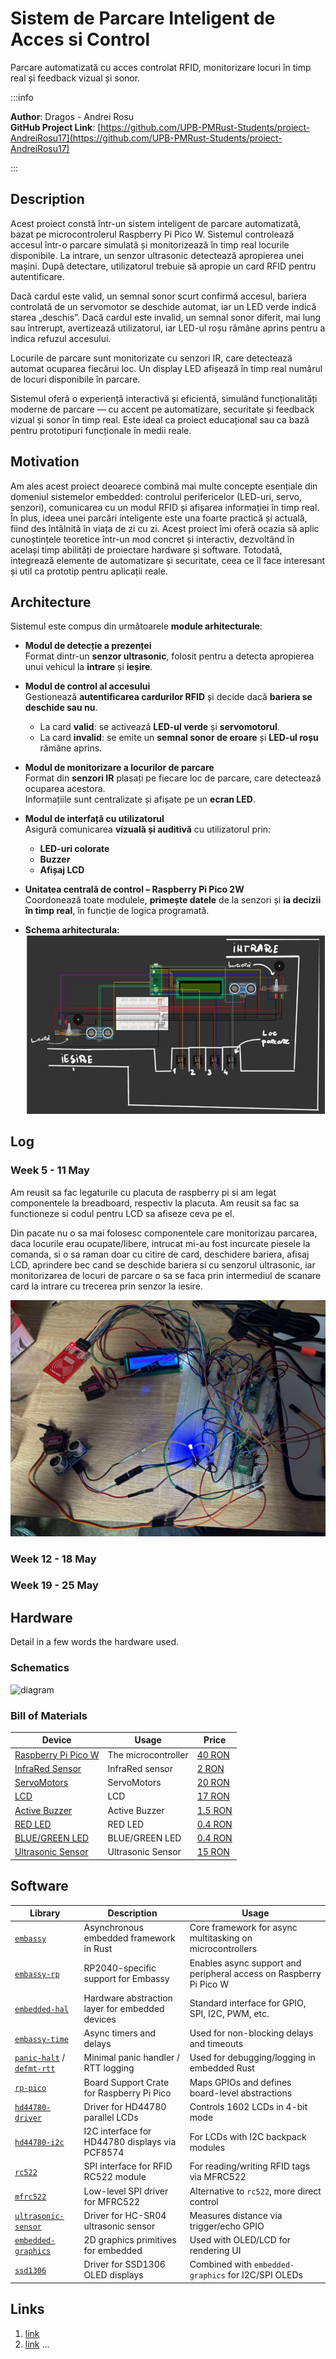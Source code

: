 # Sistem de Parcare Inteligent de Acces si Control
Parcare automatizată cu acces controlat RFID, monitorizare locuri în timp real și feedback vizual și sonor.

:::info 

**Author**: Dragos - Andrei Rosu \
**GitHub Project Link**: [https://github.com/UPB-PMRust-Students/proiect-AndreiRosu17](https://github.com/UPB-PMRust-Students/proiect-AndreiRosu17)

:::

## Description

Acest proiect constă într-un sistem inteligent de parcare automatizată, bazat pe microcontrolerul Raspberry Pi Pico W. Sistemul controlează accesul într-o parcare simulată și monitorizează în timp real locurile disponibile. La intrare, un senzor ultrasonic detectează apropierea unei mașini. După detectare, utilizatorul trebuie să apropie un card RFID pentru autentificare.

Dacă cardul este valid, un semnal sonor scurt confirmă accesul, bariera controlată de un servomotor se deschide automat, iar un LED verde indică starea „deschis”. Dacă cardul este invalid, un semnal sonor diferit, mai lung sau întrerupt, avertizează utilizatorul, iar LED-ul roșu rămâne aprins pentru a indica refuzul accesului.

Locurile de parcare sunt monitorizate cu senzori IR, care detectează automat ocuparea fiecărui loc. Un display LED afișează în timp real numărul de locuri disponibile în parcare.

Sistemul oferă o experiență interactivă și eficientă, simulând funcționalități moderne de parcare — cu accent pe automatizare, securitate și feedback vizual și sonor în timp real. Este ideal ca proiect educațional sau ca bază pentru prototipuri funcționale în medii reale.

## Motivation

Am ales acest proiect deoarece combină mai multe concepte esențiale din domeniul sistemelor embedded: controlul perifericelor (LED-uri, servo, senzori), comunicarea cu un modul RFID și afișarea informației în timp real. În plus, ideea unei parcări inteligente este una foarte practică și actuală, fiind des întâlnită în viața de zi cu zi. Acest proiect îmi oferă ocazia să aplic cunoștințele teoretice într-un mod concret și interactiv, dezvoltând în același timp abilități de proiectare hardware și software. Totodată, integrează elemente de automatizare și securitate, ceea ce îl face interesant și util ca prototip pentru aplicații reale.

## Architecture 

Sistemul este compus din următoarele **module arhitecturale**:

- **Modul de detecție a prezenței**  
  Format dintr-un **senzor ultrasonic**, folosit pentru a detecta apropierea unui vehicul la **intrare** și **ieșire**.

- **Modul de control al accesului**  
  Gestionează **autentificarea cardurilor RFID** și decide dacă **bariera se deschide sau nu**.  
  - La card **valid**: se activează **LED-ul verde** și **servomotorul**.  
  - La card **invalid**: se emite un **semnal sonor de eroare** și **LED-ul roșu** rămâne aprins.

- **Modul de monitorizare a locurilor de parcare**  
  Format din **senzori IR** plasați pe fiecare loc de parcare, care detectează ocuparea acestora.  
  Informațiile sunt centralizate și afișate pe un **ecran LED**.

- **Modul de interfață cu utilizatorul**  
  Asigură comunicarea **vizuală și auditivă** cu utilizatorul prin:
  - **LED-uri colorate**
  - **Buzzer**
  - **Afișaj LCD**

- **Unitatea centrală de control – Raspberry Pi Pico 2W**  
  Coordonează toate modulele, **primește datele** de la senzori și **ia decizii în timp real**, în funcție de logica programată.

- **Schema arhitecturala:**
  ![diagram](model.webp)

## Log

<!-- write your progress here every week -->

### Week 5 - 11 May

Am reusit sa fac legaturile cu placuta de raspberry pi si am legat componentele la breadboard, respectiv la placuta. Am reusit sa fac sa functioneze si codul pentru LCD sa afiseze ceva pe el.

Din pacate nu o sa mai folosesc componentele care monitorizau parcarea, daca locurile erau ocupate/libere, intrucat mi-au fost incurcate piesele la comanda, si o sa raman doar cu citire de card, deschidere bariera, afisaj LCD, aprindere bec cand se deschide bariera si cu senzorul ultrasonic, iar monitorizarea de locuri de parcare o sa se faca prin intermediul de scanare card la intrare cu trecerea prin senzor la iesire.

![diagram](Schema.jpg)

### Week 12 - 18 May

### Week 19 - 25 May

## Hardware

Detail in a few words the hardware used.

### Schematics

![diagram](SchemaKiCad.webp)

### Bill of Materials

<!-- Fill out this table with all the hardware components that you might need.

The format is 
```
| [Device](link://to/device) | This is used ... | [price](link://to/store) |

```

-->

| Device | Usage | Price |
|--------|--------|-------|
| [Raspberry Pi Pico W](https://www.raspberrypi.com/documentation/microcontrollers/raspberry-pi-pico.html) | The microcontroller | [40 RON](https://www.optimusdigital.ro/en/raspberry-pi-boards/13327-raspberry-pi-pico-2-w.html?search_query=raspberry+pi+pico+2w&results=36) |
| [InfraRed Sensor](https://www.handsontec.com/dataspecs/sensor/IR%20Obstacle%20Detector.pdf)|InfraRed sensor|[2 RON](https://www.optimusdigital.ro/en/optical-sensors/4514-infrared-obstacle-sensor.html?gad_source=1&gbraid=0AAAAADv-p3B5TYhyjMqYSQe-vwiSkvVW-&gclid=Cj0KCQjw2tHABhCiARIsANZzDWpv0ATp4vrhxmQuIVtcPEh5240yeynntxsHnxl_uz7O-bKgiAcnlEUaAuzEEALw_wcB)|
| [ServoMotors](http://www.wecl.com.hk/distribution/PDF/Robotics_IoT/58-01-9024.pdf)|ServoMotors|[20 RON](https://www.optimusdigital.ro/ro/motoare-servomotoare/5706-servomotor-sg92r-9g-25-kgcm-48-v.html?search_query=servomotor&results=116)|
| [LCD](https://www.handsontec.com/dataspecs/module/I2C_1602_LCD.pdf)|LCD|[17 RON](https://www.optimusdigital.ro/ro/optoelectronice-lcd-uri/2894-lcd-cu-interfata-i2c-si-backlight-albastru.html?search_query=LCD&results=217)|
| [Active Buzzer](http://www.electronicoscaldas.com/datasheet/LTE12-Series.pdf?srsltid=AfmBOooG0A2FCw89LVTTiD8VIMPc17M7wxEYLcxzhqs1wGnLAJCQx2__)|Active Buzzer|[1.5 RON](https://www.optimusdigital.ro/ro/audio-buzzere/634-buzzer-pasiv-de-5-v.html?search_query=buzzer&results=63)|
| [RED LED](https://www.farnell.com/datasheets/1498852.pdf)|RED LED|[0.4 RON](https://www.optimusdigital.ro/ro/optoelectronice-led-uri/696-led-rou-de-3-mm-cu-lentile-difuze.html?search_query=red+led&results=121)|
| [BLUE/GREEN LED](https://www.farnell.com/datasheets/1498852.pdf)|BLUE/GREEN LED|[0.4 RON](https://www.optimusdigital.ro/ro/optoelectronice-led-uri/697-led-verde-de-3-mm-cu-lentile-difuze.html?search_query=led&results=779)|
| [Ultrasonic Sensor](https://www.handsontec.com/dataspecs/HC-SR04-Ultrasonic.pdf)|Ultrasonic Sensor|[15 RON](https://www.optimusdigital.ro/ro/senzori-senzori-ultrasonici/2328-senzor-ultrasonic-de-distana-hc-sr04-compatibil-33-v-i-5-v.html?search_query=ultrasonic+&results=47)|


## Software

| Library | Description | Usage |
|--------|-------------|-------|
| [`embassy`](https://github.com/embassy-rs/embassy) | Asynchronous embedded framework in Rust | Core framework for async multitasking on microcontrollers |
| [`embassy-rp`](https://github.com/embassy-rs/embassy) | RP2040-specific support for Embassy | Enables async support and peripheral access on Raspberry Pi Pico W |
| [`embedded-hal`](https://github.com/rust-embedded/embedded-hal) | Hardware abstraction layer for embedded devices | Standard interface for GPIO, SPI, I2C, PWM, etc. |
| [`embassy-time`](https://github.com/embassy-rs/embassy/tree/main/embassy-time) | Async timers and delays | Used for non-blocking delays and timeouts |
| [`panic-halt`](https://docs.rs/panic-halt/latest/panic_halt/) / [`defmt-rtt`](https://docs.rs/defmt-rtt/latest/defmt_rtt/) | Minimal panic handler / RTT logging | Used for debugging/logging in embedded Rust |
| [`rp-pico`](https://github.com/rp-rs/rp-hal) | Board Support Crate for Raspberry Pi Pico | Maps GPIOs and defines board-level abstractions |
| [`hd44780-driver`](https://crates.io/crates/hd44780-driver) | Driver for HD44780 parallel LCDs | Controls 1602 LCDs in 4-bit mode |
| [`hd44780-i2c`](https://crates.io/crates/hd44780-i2c) | I2C interface for HD44780 displays via PCF8574 | For LCDs with I2C backpack modules |
| [`rc522`](https://crates.io/crates/rc522) | SPI interface for RFID RC522 module | For reading/writing RFID tags via MFRC522 |
| [`mfrc522`](https://github.com/gbrlsnchs/mfrc522-rs) | Low-level SPI driver for MFRC522 | Alternative to `rc522`, more direct control |
| [`ultrasonic-sensor`](https://crates.io/crates/ultrasonic-sensor) | Driver for HC-SR04 ultrasonic sensor | Measures distance via trigger/echo GPIO |
| [`embedded-graphics`](https://github.com/embedded-graphics/embedded-graphics) | 2D graphics primitives for embedded | Used with OLED/LCD for rendering UI |
| [`ssd1306`](https://github.com/eldruin/ssd1306) | Driver for SSD1306 OLED displays | Combined with `embedded-graphics` for I2C/SPI OLEDs |

## Links

<!-- Add a few links that inspired you and that you think you will use for your project -->

1. [link](https://example.com)
2. [link](https://example3.com)
...
